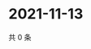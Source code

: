 # 2021-11-13

共 0 条

<!-- BEGIN WEIBO -->
<!-- 最后更新时间 Sat Nov 13 2021 03:09:43 GMT+0800 (China Standard Time) -->

<!-- END WEIBO -->
